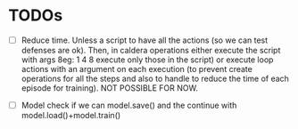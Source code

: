 # TODOs
- [ ] Reduce time. Unless a script to have all the actions (so we can test defenses are ok). Then, in caldera operations either execute the script with args 8eg: 1 4 8 execute only those in the script) or execute loop actions with an argument on each execution (to prevent create operations for all the steps and also to handle to reduce the time of each episode for training). NOT POSSIBLE FOR NOW.

- [ ] Model check if we can model.save() and the continue with model.load()+model.train() 